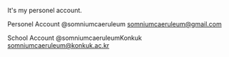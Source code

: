 It's my personel account.

Personel Account
@somniumcaeruleum
somniumcaeruleum@gmail.com

School Account
@somniumcaeruleumKonkuk
somniumcaeruleum@konkuk.ac.kr
